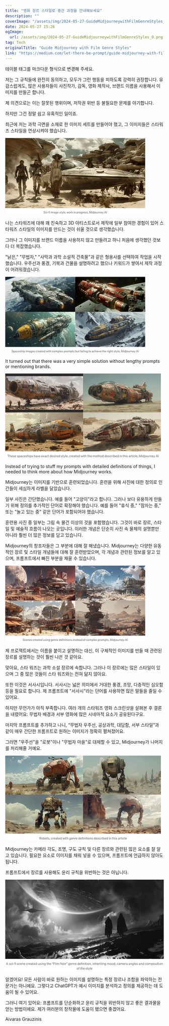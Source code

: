 ```yaml
---
title: "영화 장르 스타일로 중간 과정을 안내해보세요"
description: ""
coverImage: "/assets/img/2024-05-27-GuideMidjourneywithFilmGenreStyles_0.png"
date: 2024-05-27 15:26
ogImage:
  url: /assets/img/2024-05-27-GuideMidjourneywithFilmGenreStyles_0.png
tag: Tech
originalTitle: "Guide Midjourney with Film Genre Styles"
link: "https://medium.com/let-there-be-prompt/guide-midjourney-with-film-genre-styles-f0ab76d72e74"
---
```


테이블 태그를 마크다운 형식으로 변경해 주세요.

<div class="content-ad"></div>

저는 그 규칙들에 완전히 동의하고, 모두가 그런 행동을 피하도록 강력히 권장합니다. 유감스럽게도, 많은 사용자들이 사진작가, 감독, 영화 제작사, 브랜드 이름을 사용해서 이미지를 만들곤 합니다.

제 의견으로는 이는 잘못된 행위이며, 저작권 위반 등 불필요한 문제를 야기합니다.

하지만 그건 정말 쉽고 유혹적인 일이죠.

최근에 저는 과학 극면을 소재로 한 이미지 세트를 만들어야 했고, 그 이미지들은 스타워즈 스타일을 연상시켜야 했습니다.

<div class="content-ad"></div>


![이미지](/assets/img/2024-05-27-GuideMidjourneywithFilmGenreStyles_0.png)

나는 스타워즈에 대해 꽤 친숙하고 3D 아티스트로서 제작에 일부 참여한 경험이 있어 스타워즈 스타일의 이미지를 만드는 것이 쉬울 것으로 생각했습니다.

그러나 그 이미지를 브랜드 이름을 사용하지 않고 만들려고 하니 처음에 생각했던 것보다 더 복잡했습니다.

"낡은," "무법자," "사막과 과학 소설적 건축물"과 같은 형용사를 선택하여 작업을 시작했습니다. 우주선과 풍경, 기복과 건물을 설명하려고 했으나 키워드가 쌓여서 제작 과정이 어려워졌습니다.


<div class="content-ad"></div>


![GuideMidjourneywithFilmGenreStyles_1](/assets/img/2024-05-27-GuideMidjourneywithFilmGenreStyles_1.png)

It turned out that there was a very simple solution without lengthy prompts or mentioning brands.

![GuideMidjourneywithFilmGenreStyles_2](/assets/img/2024-05-27-GuideMidjourneywithFilmGenreStyles_2.png)

Instead of trying to stuff my prompts with detailed definitions of things, I needed to think more about how Midjourney works.


<div class="content-ad"></div>

Midjourney는 이미지를 기반으로 훈련되었습니다. 훈련을 위해 사진에 대한 정의로 인간들이 세심하게 라벨을 달았습니다.

일부 사진은 간단했습니다. 예를 들어 "고양이"라고 합니다. 그러나 보다 유용하게 만들기 위해 정의를 추가적인 단어로 확장해야 했습니다. 예를 들어 "휴식 중," "잠자는 중," 또는 "놀고 있는 중" 같은 단어가 포함되어야 했습니다.

훈련용 사진 중 일부는 그림 속 물건 이상의 것을 포함했습니다. 그것이 바로 장르, 스타일 및 예술적 흐름이 나오는 곳입니다. 이러한 개념은 단순히 사진 속 물체의 설명뿐만 아니라 훨씬 더 많은 정보를 담고 있습니다.

Midjourney의 창조자들은 그 부분에 대해 잘 해냈습니다. Midjourney는 다양한 유동적인 장르 및 스타일 개념들에 대해 잘 훈련받았으며, 각 개념과 관련된 정보를 알고 있으며, 프롬프트에서 빠진 부분을 채울 수 있습니다.

<div class="content-ad"></div>


![이미지](/assets/img/2024-05-27-GuideMidjourneywithFilmGenreStyles_3.png)

제 프로젝트에서는 이름을 붙이고 설명하는 대신, 이 구체적인 이미지를 만들 때 관련된 장르를 설명하는 것이 훨씬 나은 것 같아요.

맞아요, 스타 워즈는 과학 소설 장르에 속합니다. 그러나 이 장르에는 많은 스타일이 있으며 그 중 많은 것들이 스타 워즈와는 전혀 닮지 않아요.

또한 이것은 서사시입니다. 서사시는 넓은 의미에서 거대한 풍경, 조망, 다층적인 심오함 등을 필요로 합니다. 제 프롬프트에 "서사시"라는 단어를 사용하면 많은 말들을 줄일 수 있어요.


<div class="content-ad"></div>

하지만 무언가가 아직 부족합니다. 여러 개의 스타워즈 영화 스크린샷을 살펴본 후 결론을 내렸어요: 무법자 배경과 서부 영화에 많은 시네마적 요소가 공유된다구요.

마지막 프롬프트를 추가하고 나니, “무법자 우주선, 공상과학, 대담함, 서부 스타일”과 같이 매우 간단한 프롬프트로 원하는 이미지가 정확히 펼쳐졌어요.

그러면 "우주선"을 "로봇"이나 "무법자 마을"로 대체할 수 있고, Midjourney가 나머지를 처리해줄 거예요.

<div class="content-ad"></div>


![GuideMidjourneywithFilmGenreStyles_5](/assets/img/2024-05-27-GuideMidjourneywithFilmGenreStyles_5.png)

Midjourney는 카메라 각도, 조명, 구도 규칙 및 다른 장르와 관련된 많은 요소를 잘 알고 있습니다. 필요한 요소로 이미지를 채워 넣을 수 있으며, 프롬프트에 언급하지 않아도 됩니다.

프롬프트에서 장르를 사용해도 윤리 규칙을 위반하는 것은 아닙니다.

![GuideMidjourneywithFilmGenreStyles_6](/assets/img/2024-05-27-GuideMidjourneywithFilmGenreStyles_6.png)


<div class="content-ad"></div>

알겠어요! 모든 사람이 바로 원하는 이미지를 설명하는 특정 장르나 조합을 파악하는 전문가는 아니에요. 그렇다고 ChatGPT가 예시 이미지를 분석하고 정의를 제공하는 데 도움이 될 수 있어요.

그러니 여기 있어요: 프롬프트를 단순화하고 윤리 규칙을 위반하지 않고 좋은 결과물을 얻는 방법이에요. 제가 여러분의 창작물에 도움이 됐으면 좋겠어요.

Aivaras Grauzinis
